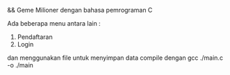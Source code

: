 && Geme Milioner dengan bahasa pemrograman C

Ada beberapa menu antara lain :
1. Pendaftaran
2. Login

dan menggunakan file untuk menyimpan data
compile dengan gcc ./main.c -o ./main
